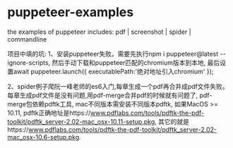 # puppeteer-examples

the examples of puppeteer includes:
pdf |
screenshot |
spider |
commandline

项目中填的坑:
1、安装puppeteer失败。需要先执行npm i puppeteer@latest --ignore-scripts,
然后手动下载和puppeteer匹配的chromium版本到本地,
最后设置await puppeteer.launch({ executablePath:'绝对地址引入chromium' });

2、spider例子爬阮一峰老师的es6入门,每章生成一个pdf再合并成pdf文件失败。
每章生成pdf文件是没有问题,用pdf-merge合并pdf的时候就有问题了,
pdf-merge包依赖pdftk工具, mac不同版本需安装不同版本pdftk,
如果MacOS >= 10.11, pdftk正确地址是https://www.pdflabs.com/tools/pdftk-the-pdf-toolkit/pdftk_server-2.02-mac_osx-10.11-setup.pkg,
其它的就是https://www.pdflabs.com/tools/pdftk-the-pdf-toolkit/pdftk_server-2.02-mac_osx-10.6-setup.pkg.

